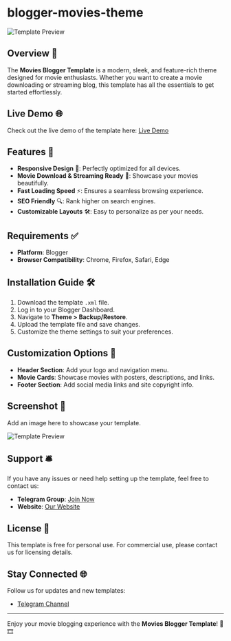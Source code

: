 # blogger-movies-theme

![Template Preview](https://blogger.googleusercontent.com/img/a/AVvXsEhLsf526z791h7ltEKoWzgNfH22M2EQgwYwVC8oJWLfNVdGNDTKNNJg6i6hToJuQZuQW4SK6JnefyUAJ9GdoESk5orwfR0tRQPDs1DfL_LdyWjV1HfF2qNU8aXuvi-gkFTfHxCASTNDj5yavdvqaCDu1N8THS4zHvHF0qgzKknmep48wwI5c0oX1VICEng=w1200)

## Overview 🌟
The **Movies Blogger Template** is a modern, sleek, and feature-rich theme designed for movie enthusiasts. Whether you want to create a movie downloading or streaming blog, this template has all the essentials to get started effortlessly.

## Live Demo 🌐
Check out the live demo of the template here: [Live Demo](https://filmlokhd.in/)

## Features 🚀
- **Responsive Design** 📱: Perfectly optimized for all devices.
- **Movie Download & Streaming Ready** 🎥: Showcase your movies beautifully.
- **Fast Loading Speed** ⚡: Ensures a seamless browsing experience.
- **SEO Friendly** 🔍: Rank higher on search engines.
- **Customizable Layouts** 🛠️: Easy to personalize as per your needs.

## Requirements ✅
- **Platform**: Blogger
- **Browser Compatibility**: Chrome, Firefox, Safari, Edge

## Installation Guide 🛠️
1. Download the template `.xml` file.
2. Log in to your Blogger Dashboard.
3. Navigate to **Theme > Backup/Restore**.
4. Upload the template file and save changes.
5. Customize the theme settings to suit your preferences.

## Customization Options 🎨
- **Header Section**: Add your logo and navigation menu.
- **Movie Cards**: Showcase movies with posters, descriptions, and links.
- **Footer Section**: Add social media links and site copyright info.

## Screenshot 📸
Add an image here to showcase your template.

![Template Preview](https://blogger.googleusercontent.com/img/a/AVvXsEhvF144Y4kUCei-te1nS-OLR-WXaReEtT0vJQ1psfjgg4t-HhBmQBvoj55d_a7MWUZGsrjM3kNYaLoXObaMICZ_Ju4Rj-LHE4RUwbtPuvtYrOsyi6IjDrJ5wYdQX_F4CZiVke5pAPwlXzNyReElshX6zuiC7wnAi3HMY4krTlLOYlLxOgqxW0cxy7EBQcyH=w1600)

## Support 🛎️
If you have any issues or need help setting up the template, feel free to contact us:
- **Telegram Group**: [Join Now](https://t.me/tsh_design)
- **Website**: [Our Website](https://thesquadhub.blogspot.com/)

## License 📄
This template is free for personal use. For commercial use, please contact us for licensing details.

## Stay Connected 🌐
Follow us for updates and new templates:
- [Telegram Channel](https://t.me/themeskode)

---

Enjoy your movie blogging experience with the **Movies Blogger Template**! 🍿🎞️

